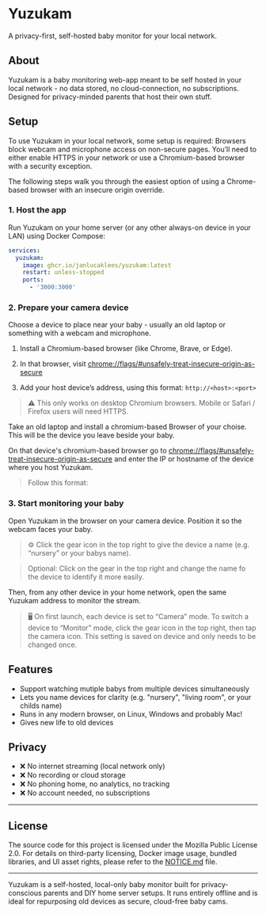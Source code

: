 # Yuzukam

A privacy-first, self-hosted baby monitor for your local network.

## About

Yuzukam is a baby monitoring web-app meant to be self hosted in your local network - no data
stored, no cloud-connection, no subscriptions. Designed for privacy-minded parents that host their
own stuff.

## Setup

To use Yuzukam in your local network, some setup is required:
Browsers block webcam and microphone access on non-secure pages.
You’ll need to either enable HTTPS in your network or use a Chromium-based browser with a security exception.

The following steps walk you through the easiest option of using a Chrome-based browser with an
insecure origin override.

### 1. Host the app

Run Yuzukam on your home server (or any other always-on device in your LAN) using Docker Compose:

```yml
services:
  yuzukam:
    image: ghcr.io/janlucaklees/yuzukam:latest
    restart: unless-stopped
    ports:
      - '3000:3000'
```

### 2. Prepare your camera device

Choose a device to place near your baby - usually an old laptop or something with a webcam and
microphone.

1. Install a Chromium-based browser (like Chrome, Brave, or Edge).

2. In that browser, visit [chrome://flags/#unsafely-treat-insecure-origin-as-secure](chrome://flags/#unsafely-treat-insecure-origin-as-secure)

3. Add your host device’s address, using this format: `http://<host>:<port>`

> ⚠️ This only works on desktop Chromium browsers. Mobile or Safari / Firefox users will need
> HTTPS.

Take an old laptop and install a chromium-based Browser of your choise. This will be the device you
leave beside your baby.

On that device's chromium-based browser go to [chrome://flags/#unsafely-treat-insecure-origin-as-secure](chrome://flags/#unsafely-treat-insecure-origin-as-secure)
and enter the IP or hostname of the device where you host Yuzukam.

> Follow this format:

### 3. Start monitoring your baby

Open Yuzukam in the browser on your camera device. Position it so the webcam faces your baby.

> ⚙️ Click the gear icon in the top right to give the device a name (e.g. “nursery” or your babys
> name).

> Optional: Click on the gear in the top right and change the name fo the device to identify it more easily.

Then, from any other device in your home network, open the same Yuzukam address to monitor the stream.

> 🖥️ On first launch, each device is set to “Camera” mode. To switch a device to “Monitor” mode,
> click the gear icon in the top right, then tap the camera icon. This setting is saved on device and
> only needs to be changed once.

## Features

- Support watching mutiple babys from multiple devices simultaneously
- Lets you name devices for clarity (e.g. "nursery", "living room", or your childs name)
- Runs in any modern browser, on Linux, Windows and probably Mac!
- Gives new life to old devices

## Privacy

- ❌ No internet streaming (local network only)
- ❌ No recording or cloud storage
- ❌ No phoning home, no analytics, no tracking
- ❌ No account needed, no subscriptions

---

## License

The source code for this project is licensed under the Mozilla Public License 2.0.
For details on third-party licensing, Docker image usage, bundled libraries, and UI asset rights,
please refer to the [NOTICE.md](./NOTICE.md) file.

---

Yuzukam is a self-hosted, local-only baby monitor built for privacy-conscious parents and DIY home server setups. It runs entirely offline and is ideal for repurposing old devices as secure, cloud-free baby cams.
